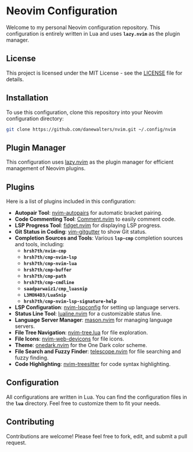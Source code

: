 # **Neovim Configuration**

Welcome to my personal Neovim configuration repository. This configuration is entirely written in Lua and uses **`lazy.nvim`** as the plugin manager.

## **License**

This project is licensed under the MIT License - see the [LICENSE](https://opensource.org/license/mit/) file for details.

## **Installation**

To use this configuration, clone this repository into your Neovim configuration directory:

```bash
git clone https://github.com/danewalters/nvim.git ~/.config/nvim
```

## **Plugin Manager**

This configuration uses [lazy.nvim](https://github.com/folke/lazy.nvim) as the plugin manager for efficient management of Neovim plugins.

## **Plugins**

Here is a list of plugins included in this configuration:

- **Autopair Tool**: [nvim-autopairs](https://github.com/windwp/nvim-autopairs) for automatic bracket pairing.
- **Code Commenting Tool**: [Comment.nvim](https://github.com/numToStr/Comment.nvim) to easily comment code.
- **LSP Progress Tool**: [fidget.nvim](https://github.com/j-hui/fidget.nvim) for displaying LSP progress.
- **Git Status in Coding**: [vim-gitgutter](https://github.com/airblade/vim-gitgutter) to show Git status.
- **Completion Sources and Tools**: Various **`lsp-cmp`** completion sources and tools, including:
    - **`hrsh7th/nvim-cmp`**
    - **`hrsh7th/cmp-nvim-lsp`**
    - **`hrsh7th/cmp-nvim-lua`**
    - **`hrsh7th/cmp-buffer`**
    - **`hrsh7th/cmp-path`**
    - **`hrsh7th/cmp-cmdline`**
    - **`saadparwaiz1/cmp_luasnip`**
    - **`L3MON4D3/LuaSnip`**
    - **`hrsh7th/cmp-nvim-lsp-signature-help`**
- **LSP Configuration**: [nvim-lspconfig](https://github.com/neovim/nvim-lspconfig) for setting up language servers.
- **Status Line Tool**: [lualine.nvim](https://github.com/nvim-lualine/lualine.nvim) for a customizable status line.
- **Language Server Manager**: [mason.nvim](https://github.com/williamboman/mason.nvim) for managing language servers.
- **File Tree Navigation**: [nvim-tree.lua](https://github.com/nvim-tree/nvim-tree.lua) for file exploration.
- **File Icons**: [nvim-web-devicons](https://github.com/nvim-tree/nvim-web-devicons) for file icons.
- **Theme**: [onedark.nvim](https://github.com/navarasu/onedark.nvim) for the One Dark color scheme.
- **File Search and Fuzzy Finder**: [telescope.nvim](https://github.com/nvim-telescope/telescope.nvim) for file searching and fuzzy finding.
- **Code Highlighting**: [nvim-treesitter](https://github.com/nvim-treesitter/nvim-treesitter) for code syntax highlighting.

## **Configuration**

All configurations are written in Lua. You can find the configuration files in the **`lua`** directory. Feel free to customize them to fit your needs.

## **Contributing**

Contributions are welcome! Please feel free to fork, edit, and submit a pull request.
